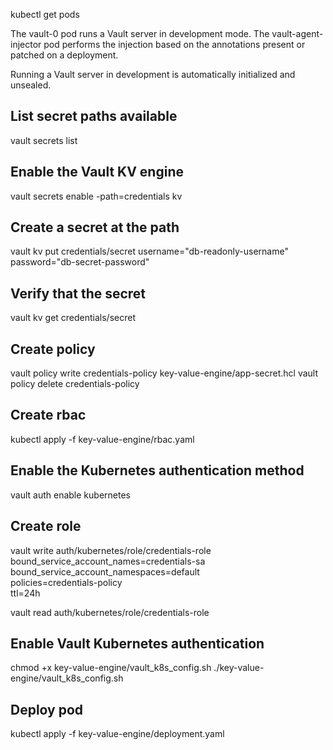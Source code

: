 kubectl get pods

The vault-0 pod runs a Vault server in development mode. The vault-agent-injector pod performs the injection based on the annotations present or patched on a deployment.

Running a Vault server in development is automatically initialized and unsealed.

## List secret paths available ##
vault secrets list

## Enable the Vault KV engine ##
vault secrets enable -path=credentials kv

## Create a secret at the path ##
vault kv put credentials/secret username="db-readonly-username" password="db-secret-password"

## Verify that the secret ##
vault kv get credentials/secret

## Create policy ##
vault policy write credentials-policy key-value-engine/app-secret.hcl
vault policy delete credentials-policy

## Create rbac ##
kubectl apply -f key-value-engine/rbac.yaml

## Enable the Kubernetes authentication method ##
vault auth enable kubernetes

## Create role ##
vault write auth/kubernetes/role/credentials-role \
      bound_service_account_names=credentials-sa \
      bound_service_account_namespaces=default \
      policies=credentials-policy \
      ttl=24h

vault read auth/kubernetes/role/credentials-role

## Enable Vault Kubernetes authentication ##

chmod +x key-value-engine/vault_k8s_config.sh
./key-value-engine/vault_k8s_config.sh

## Deploy pod ##
kubectl apply -f key-value-engine/deployment.yaml